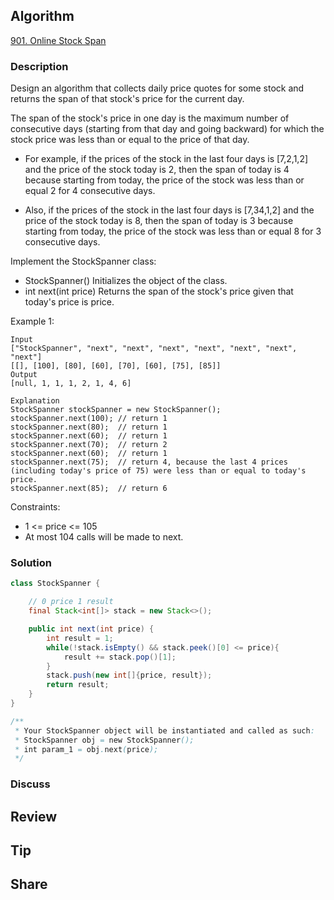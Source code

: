 ## Algorithm

[901. Online Stock Span](https://leetcode.com/problems/online-stock-span)

### Description

Design an algorithm that collects daily price quotes for some stock and returns the span of that stock's price for the current day.

The span of the stock's price in one day is the maximum number of consecutive days (starting from that day and going backward) for which the stock price was less than or equal to the price of that day.

- For example, if the prices of the stock in the last four days is [7,2,1,2] and the price of the stock today is 2, then the span of today is 4 because starting from today, the price of the stock was less than or equal 2 for 4 consecutive days.

- Also, if the prices of the stock in the last four days is [7,34,1,2] and the price of the stock today is 8, then the span of today is 3 because starting from today, the price of the stock was less than or equal 8 for 3 consecutive days.

Implement the StockSpanner class:

- StockSpanner() Initializes the object of the class.
- int next(int price) Returns the span of the stock's price given that today's price is price.

Example 1:

```
Input
["StockSpanner", "next", "next", "next", "next", "next", "next", "next"]
[[], [100], [80], [60], [70], [60], [75], [85]]
Output
[null, 1, 1, 1, 2, 1, 4, 6]

Explanation
StockSpanner stockSpanner = new StockSpanner();
stockSpanner.next(100); // return 1
stockSpanner.next(80);  // return 1
stockSpanner.next(60);  // return 1
stockSpanner.next(70);  // return 2
stockSpanner.next(60);  // return 1
stockSpanner.next(75);  // return 4, because the last 4 prices (including today's price of 75) were less than or equal to today's price.
stockSpanner.next(85);  // return 6
```

Constraints:

- 1 <= price <= 105
- At most 104 calls will be made to next.

### Solution

```java
class StockSpanner {

    // 0 price 1 result
    final Stack<int[]> stack = new Stack<>();

    public int next(int price) {
        int result = 1;
        while(!stack.isEmpty() && stack.peek()[0] <= price){
            result += stack.pop()[1];
        }
        stack.push(new int[]{price, result});
        return result;
    }
}

/**
 * Your StockSpanner object will be instantiated and called as such:
 * StockSpanner obj = new StockSpanner();
 * int param_1 = obj.next(price);
 */
```

### Discuss

## Review


## Tip


## Share
